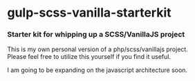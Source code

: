 # gulp-scss-vanilla-starterkit
### Starter kit for whipping up a SCSS/VanillaJS project
This is my own personal version of a php/scss/vanillajs project.  
Please feel free to utilize this yourself if you find it useful.

I am going to be expanding on the javascript architecture soon.
